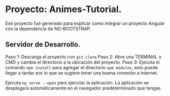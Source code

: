 # Proyecto: Animes-Tutorial.

Ese proyecto fué generado para explicar como integrar un proyecto Angular con la dependencia de NG-BOOTSTRAP.

## Servidor de Desarrollo.

Paso 1: Descarga el proyecto con `git clone`
Paso 2: Abre una TERMINAL o CMD y cambia el directorio a la ubicación del proyecto.
Paso 3: Ejecuta el comando `npm install` para agregar el directorio `npm modules`, esto puede llegar a tardar por lo que se sugiere tener una buena conexión a internet.

Ejecuta `ng serve --open` para ejecutar la aplicación. La aplicación se desplegará automáticamente en el navegador predeterminado que tengas.

